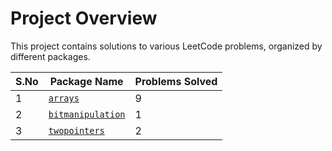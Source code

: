 # Project Overview

This project contains solutions to various LeetCode problems, organized by different packages.

| S.No | Package Name          | Problems Solved |
|------|-----------------------|-----------------|
| 1    | [`arrays`](src/main/java/in/roopsai/arrays/README.md)              | 9               |
| 2    | [`bitmanipulation`](src/main/java/in/roopsai/bitmanipulation/README.md)     | 1               |
| 3    | [`twopointers`](src/main/java/in/roopsai/twopointers/README.md)     | 2               |